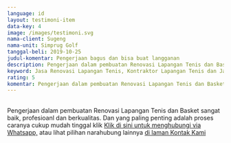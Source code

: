 ```yaml
---
language: id
layout: testimoni-item
data-key: 4
image: /images/testimoni.svg
nama-client: Sugeng
nama-unit: Simprug Golf
tanggal-beli: 2019-10-25
judul-komentar: Pengerjaan bagus dan bisa buat langganan
description: Pengerjaan dalam pembuatan Renovasi Lapangan Tenis dan Basket sangat baik, profesioanl dan berkualitas.
keyword: Jasa Renovasi Lapangan Tenis, Kontraktor Lapangan Tenis dan Jasa Pembuatan Lapangan Tenis
rating: 5
komentar: Pengerjaan dalam pembuatan Renovasi Lapangan Tenis dan Basket sangat baik, profesioanl dan berkualitas.
---
```

<div class="card">
<amp-youtube
data-videoid="f3Fl8t4HNJE"
layout="responsive"
width="480" height="270"></amp-youtube>
</div>
<br>
Pengerjaan dalam pembuatan Renovasi Lapangan Tenis dan Basket sangat baik, profesioanl dan berkualitas. Dan yang paling penting adalah proses caranya cukup mudah tinggal klik <a title="Klik di sini untuk menghubungi via Whatsapp" href="https://api.whatsapp.com/send?text=Hallo%20CS%20pembuatanlapangan.com%0A(Nama)%0A(Alamat)%20&phone=6285259647778">Klik di sini untuk menghubungi via Whatsapp,</a> atau lihat pilihan narahubung lainnya <a href="/kontak-kami/" title="Kontak Kami">di laman Kontak Kami</a>